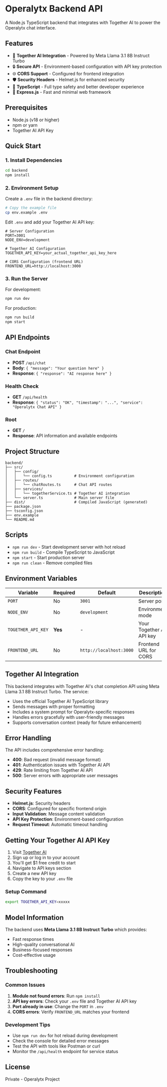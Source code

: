 # Operalytx Backend API

A Node.js TypeScript backend that integrates with Together AI to power the Operalytx chat interface.

## Features

- 🤖 **Together AI Integration** - Powered by Meta Llama 3.1 8B Instruct Turbo
- 🔒 **Secure API** - Environment-based configuration with API key protection
- 🌐 **CORS Support** - Configured for frontend integration
- 🛡️ **Security Headers** - Helmet.js for enhanced security
- 📝 **TypeScript** - Full type safety and better developer experience
- 🚀 **Express.js** - Fast and minimal web framework

## Prerequisites

- Node.js (v18 or higher)
- npm or yarn
- Together AI API Key

## Quick Start

### 1. Install Dependencies

```bash
cd backend
npm install
```

### 2. Environment Setup

Create a `.env` file in the backend directory:

```bash
# Copy the example file
cp env.example .env
```

Edit `.env` and add your Together AI API key:

```env
# Server Configuration
PORT=3001
NODE_ENV=development

# Together AI Configuration
TOGETHER_API_KEY=your_actual_together_api_key_here

# CORS Configuration (frontend URL)
FRONTEND_URL=http://localhost:3000
```

### 3. Run the Server

For development:
```bash
npm run dev
```

For production:
```bash
npm run build
npm start
```

## API Endpoints

### Chat Endpoint
- **POST** `/api/chat`
- **Body**: `{ "message": "Your question here" }`
- **Response**: `{ "response": "AI response here" }`

### Health Check
- **GET** `/api/health`
- **Response**: `{ "status": "OK", "timestamp": "...", "service": "Operalytx Chat API" }`

### Root
- **GET** `/`
- **Response**: API information and available endpoints

## Project Structure

```
backend/
├── src/
│   ├── config/
│   │   └── config.ts          # Environment configuration
│   ├── routes/
│   │   └── chatRoutes.ts      # Chat API routes
│   ├── services/
│   │   └── togetherService.ts # Together AI integration
│   └── server.ts              # Main server file
├── dist/                      # Compiled JavaScript (generated)
├── package.json
├── tsconfig.json
├── env.example
└── README.md
```

## Scripts

- `npm run dev` - Start development server with hot reload
- `npm run build` - Compile TypeScript to JavaScript
- `npm start` - Start production server
- `npm run clean` - Remove compiled files

## Environment Variables

| Variable | Required | Default | Description |
|----------|----------|---------|-------------|
| `PORT` | No | `3001` | Server port |
| `NODE_ENV` | No | `development` | Environment mode |
| `TOGETHER_API_KEY` | **Yes** | - | Your Together AI API key |
| `FRONTEND_URL` | No | `http://localhost:3000` | Frontend URL for CORS |

## Together AI Integration

This backend integrates with Together AI's chat completion API using Meta Llama 3.1 8B Instruct Turbo. The service:

- Uses the official Together AI TypeScript library
- Sends messages with proper formatting
- Includes a system prompt for Operalytx-specific responses
- Handles errors gracefully with user-friendly messages
- Supports conversation context (ready for future enhancement)

## Error Handling

The API includes comprehensive error handling:

- **400**: Bad request (invalid message format)
- **401**: Authentication issues with Together AI API
- **429**: Rate limiting from Together AI API
- **500**: Server errors with appropriate user messages

## Security Features

- **Helmet.js**: Security headers
- **CORS**: Configured for specific frontend origin
- **Input Validation**: Message content validation
- **API Key Protection**: Environment-based configuration
- **Request Timeout**: Automatic timeout handling

## Getting Your Together AI API Key

1. Visit [Together AI](https://api.together.xyz/)
2. Sign up or log in to your account
3. You'll get $1 free credit to start
4. Navigate to API keys section
5. Create a new API key
6. Copy the key to your `.env` file

### Setup Command
```bash
export TOGETHER_API_KEY=xxxxx
```

## Model Information

The backend uses **Meta Llama 3.1 8B Instruct Turbo** which provides:
- Fast response times
- High-quality conversational AI
- Business-focused responses
- Cost-effective usage

## Troubleshooting

### Common Issues

1. **Module not found errors**: Run `npm install`
2. **API key errors**: Check your `.env` file and Together AI API key
3. **Port already in use**: Change the `PORT` in `.env`
4. **CORS errors**: Verify `FRONTEND_URL` matches your frontend

### Development Tips

- Use `npm run dev` for hot reload during development
- Check the console for detailed error messages
- Test the API with tools like Postman or curl
- Monitor the `/api/health` endpoint for service status

## License

Private - Operalytx Project 